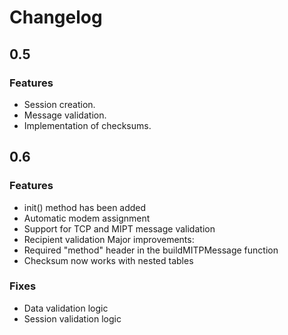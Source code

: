 # Changelog

## 0.5
### Features
- Session creation.
- Message validation.
- Implementation of checksums.

## 0.6
### Features
- init() method has been added
- Automatic modem assignment
- Support for TCP and MIPT message validation
- Recipient validation Major improvements:
- Required "method" header in the buildMITPMessage function
- Checksum now works with nested tables

### Fixes
- Data validation logic
- Session validation logic
